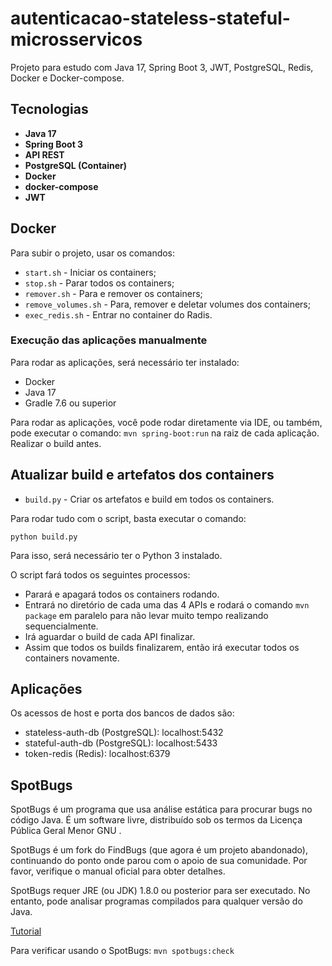 # autenticacao-stateless-stateful-microsservicos

Projeto para estudo com Java 17, Spring Boot 3, JWT, PostgreSQL, Redis, Docker e Docker-compose.

## Tecnologias

* **Java 17**
* **Spring Boot 3**
* **API REST**
* **PostgreSQL (Container)**
* **Docker**
* **docker-compose**
* **JWT**

## Docker

Para subir o projeto, usar os comandos:

- `start.sh` - Iniciar os containers;
- `stop.sh` - Parar todos os containers;
- `remover.sh` - Para e remover os containers;
- `remove_volumes.sh` - Para, remover e deletar volumes dos containers;
- `exec_redis.sh` - Entrar no container do Radis.

### Execução das aplicações manualmente

Para rodar as aplicações, será necessário ter instalado:

* Docker
* Java 17
* Gradle 7.6 ou superior

Para rodar as aplicações, você pode rodar diretamente via IDE, ou também, pode executar o comando: `mvn spring-boot:run` na raiz de cada aplicação. Realizar o build antes.

## Atualizar build e artefatos dos containers

- `build.py` - Criar os artefatos e build em todos os containers.

Para rodar tudo com o script, basta executar o comando:

`python build.py`

Para isso, será necessário ter o Python 3 instalado.

O script fará todos os seguintes processos:

* Parará e apagará todos os containers rodando.
* Entrará no diretório de cada uma das 4 APIs e rodará o comando `mvn package` em paralelo para não levar muito tempo realizando sequencialmente.
* Irá aguardar o build de cada API finalizar.
* Assim que todos os builds finalizarem, então irá executar todos os containers novamente.

## Aplicações

Os acessos de host e porta dos bancos de dados são:

* stateless-auth-db (PostgreSQL): localhost:5432
* stateful-auth-db (PostgreSQL): localhost:5433
* token-redis (Redis): localhost:6379


## SpotBugs

SpotBugs é um programa que usa análise estática para procurar bugs no código Java. É um software livre, distribuído sob os termos da Licença Pública Geral Menor GNU .

SpotBugs é um fork do FindBugs (que agora é um projeto abandonado), continuando do ponto onde parou com o apoio de sua comunidade. Por favor, verifique o manual oficial para obter detalhes.

SpotBugs requer JRE (ou JDK) 1.8.0 ou posterior para ser executado. No entanto, pode analisar programas compilados para qualquer versão do Java.

[Tutorial](https://spotbugs.readthedocs.io/en/latest/maven.html)

Para verificar usando o SpotBugs: `mvn spotbugs:check`

